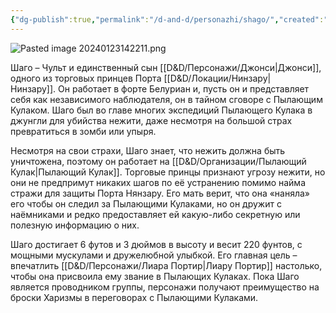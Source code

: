 ```yaml
---
{"dg-publish":true,"permalink":"/d-and-d/personazhi/shago/","created":"2024-02-19T19:15:29.123+03:00","updated":"2024-01-23T13:22:12.925+03:00"}
---
```



![Pasted image 20240123142211.png](/img/user/D&D/img/Pasted%20image%2020240123142211.png)

Шаго – Чульт и единственный сын [[D&D/Персонажи/Джонси\|Джонси]], одного из торговых принцев Порта [[D&D/Локации/Нинзару\|Нинзару]]. Он работает в форте Белуриан и, пусть он и представляет себя как независимого наблюдателя, он в тайном сговоре с Пылающим Кулаком. Шаго был во главе многих экспедиций Пылающего Кулака в джунгли для убийства нежити, даже несмотря на большой страх превратиться в зомби или упыря.

Несмотря на свои страхи, Шаго знает, что нежить должна быть уничтожена, поэтому он работает на [[D&D/Организации/Пылающий Кулак\|Пылающий Кулак]]. Торговые принцы признают угрозу нежити, но они не предпримут никаких шагов по её устранению помимо найма стражи для защиты Порта Нянзару. Его мать верит, что она «наняла» его чтобы он следил за Пылающими Кулаками, но он дружит с наёмниками и редко предоставляет ей какую-либо секретную или полезную информацию о них.

Шаго достигает 6 футов и 3 дюймов в высоту и весит 220 фунтов, с мощными мускулами и дружелюбной улыбкой. Его главная цель – впечатлить [[D&D/Персонажи/Лиара Портир\|Лиару Портир]] настолько, чтобы она присвоила ему звание в Пылающих Кулаках. Пока Шаго является проводником группы, персонажи получают преимущество на броски Харизмы в переговорах с Пылающими Кулаками.